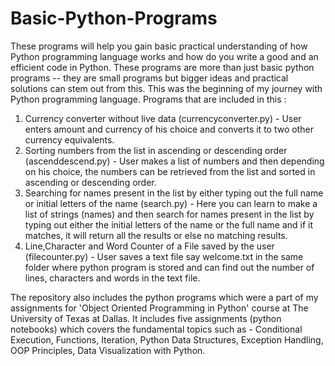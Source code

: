# Basic-Python-Programs
These programs will help you gain basic practical understanding of how Python programming language works and how do you write a good and an efficient code in Python. These programs are more than just basic python programs -- they are small programs but bigger ideas and practical solutions can stem out from this. This was the beginning of my journey with Python programming language.
Programs that are included in this :
1. Currency converter without live data (currencyconverter.py) - User enters amount and currency of his choice and converts it to two other currency equivalents.
2. Sorting numbers from the list in ascending or descending order (ascenddescend.py) - User makes a list of numbers and then depending on his choice, the numbers can be retrieved from the list and sorted in ascending or descending order.
3. Searching for names present in the list by either typing out the full name or initial letters of the name (search.py) - Here you can learn to make a list of strings (names) and then search for names present in the list by typing out either the initial letters of the name or the full name and if it matches, it will return all the results or else no matching results.
4. Line,Character and Word Counter of a File saved by the user (filecounter.py) - User saves a text file say welcome.txt in the same folder where python program is stored and can find out the number of lines, characters and words in the text file.

The repository also includes the python programs which were a part of my assignments for 'Object Oriented Programming in Python' course at The University of Texas at Dallas. It includes five assignments (python notebooks) which covers the fundamental topics such as - Conditional Execution, Functions, Iteration, Python Data Structures, Exception Handling, OOP Principles, Data Visualization with Python.
